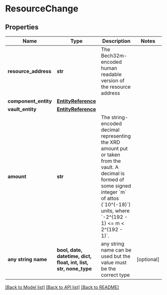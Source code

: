 # ResourceChange


## Properties
Name | Type | Description | Notes
------------ | ------------- | ------------- | -------------
**resource_address** | **str** | The Bech32m-encoded human readable version of the resource address | 
**component_entity** | [**EntityReference**](EntityReference.md) |  | 
**vault_entity** | [**EntityReference**](EntityReference.md) |  | 
**amount** | **str** | The string-encoded decimal representing the XRD amount put or taken from the vault. A decimal is formed of some signed integer &#x60;m&#x60; of attos (&#x60;10^(-18)&#x60;) units, where &#x60;-2^(192 - 1) &lt;&#x3D; m &lt; 2^(192 - 1)&#x60;.  | 
**any string name** | **bool, date, datetime, dict, float, int, list, str, none_type** | any string name can be used but the value must be the correct type | [optional]

[[Back to Model list]](../README.md#documentation-for-models) [[Back to API list]](../README.md#documentation-for-api-endpoints) [[Back to README]](../README.md)


